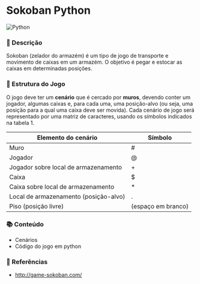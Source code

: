# Sokoban Python

![Python](https://img.shields.io/badge/Python-3776AB?style=for-the-badge&logo=python&logoColor=white) 

### 📃 Descrição

Sokoban (zelador do armazém) é um tipo de jogo de transporte e movimento de caixas em um armazém. O objetivo é pegar e estocar as caixas em determinadas posições.

### 🎲 Estrutura do Jogo

O jogo deve ter um **cenário** que é cercado por **muros**, devendo conter um jogador, algumas caixas e, para cada uma, uma posição-alvo (ou seja, uma posição para a qual uma caixa deve ser movida). Cada cenário de jogo será representado por uma matriz de caracteres, usando os símbolos indicados na tabela 1.

| Elemento do cenário                   | Símbolo            |
| ------------------------------------- | ------------------ |
| Muro                                  | #                  |
| Jogador                               | @                  |
| Jogador sobre local de armazenamento  | +                  |
| Caixa                                 | $                  |
| Caixa sobre local de armazenamento    | *                  |
| Local de armazenamento (posição-alvo) | .                  |
| Piso (posição livre)                  | (espaço em branco) |

### 📚 Conteúdo

- Cenários
- Código do jogo em python

### 📖 Referências

* http://game-sokoban.com/